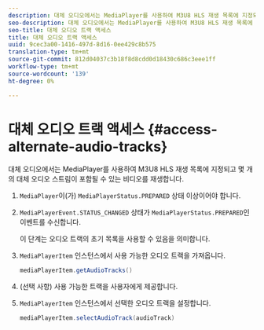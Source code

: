 ```yaml
---
description: 대체 오디오에서는 MediaPlayer를 사용하여 M3U8 HLS 재생 목록에 지정되고 몇 개의 대체 오디오 스트림이 포함될 수 있는 비디오를 재생합니다.
seo-description: 대체 오디오에서는 MediaPlayer를 사용하여 M3U8 HLS 재생 목록에 지정되고 몇 개의 대체 오디오 스트림이 포함될 수 있는 비디오를 재생합니다.
seo-title: 대체 오디오 트랙 액세스
title: 대체 오디오 트랙 액세스
uuid: 9cec3a00-1416-497d-8d16-0ee429c8b575
translation-type: tm+mt
source-git-commit: 812d04037c3b18f8d8cdd0d18430c686c3eee1ff
workflow-type: tm+mt
source-wordcount: '139'
ht-degree: 0%

---
```



# 대체 오디오 트랙 액세스 {#access-alternate-audio-tracks}

대체 오디오에서는 MediaPlayer를 사용하여 M3U8 HLS 재생 목록에 지정되고 몇 개의 대체 오디오 스트림이 포함될 수 있는 비디오를 재생합니다.

1. `MediaPlayer`이(가) `MediaPlayerStatus.PREPARED` 상태 이상이어야 합니다.
1. `MediaPlayerEvent.STATUS_CHANGED` 상태가 `MediaPlayerStatus.PREPARED`인 이벤트를 수신합니다.

   이 단계는 오디오 트랙의 초기 목록을 사용할 수 있음을 의미합니다.

1. `MediaPlayerItem` 인스턴스에서 사용 가능한 오디오 트랙을 가져옵니다.

   ```java
   mediaPlayerItem.getAudioTracks()
   ```

1. (선택 사항) 사용 가능한 트랙을 사용자에게 제공합니다.
1. `MediaPlayerItem` 인스턴스에서 선택한 오디오 트랙을 설정합니다.

   ```java
   mediaPlayerItem.selectAudioTrack(audioTrack)
   ```

